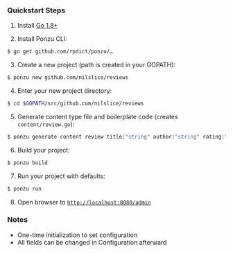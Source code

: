 ### Quickstart Steps
1) Install [Go 1.8+](https://golang.org/dl/)

2) Install Ponzu CLI:
```bash
$ go get github.com/rpdict/ponzu/…
```

3) Create a new project (path is created in your GOPATH):
```bash
$ ponzu new github.com/nilslice/reviews
```

4) Enter your new project directory:
```bash
$ cd $GOPATH/src/github.com/nilslice/reviews
```

5) Generate content type file and boilerplate code (creates `content/review.go`):
```bash
$ ponzu generate content review title:"string" author:"string" rating:"float64" body:"string":richtext website_url:"string" items:"[]string" photo:string:file
```

6) Build your project:
```bash
$ ponzu build
```

7) Run your project with defaults:
```bash
$ ponzu run
```

8) Open browser to [`http://localhost:8080/admin`](http://localhost:8080/admin)

### Notes
- One-time initialization to set configuration
- All fields can be changed in Configuration afterward
